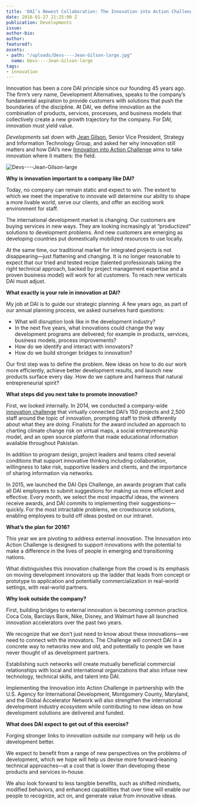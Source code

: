 ```yaml
---
title: 'DAI’s Newest Collaboration: The Innovation into Action Challenge'
date: 2016-01-27 21:25:00 Z
publication: Developments
issue: 
author-bio: 
author: 
featured?: 
assets:
- path: "/uploads/Devs----Jean-Gilson-large.jpg"
  name: Devs----Jean-Gilson-large
tags:
- innovation
---
```


Innovation has been a core DAI principle since our founding 45 years ago. The firm’s very name, Development Alternatives, speaks to the company’s fundamental aspiration to provide customers with solutions that push the boundaries of the discipline. At DAI, we define innovation as the combination of products, services, processes, and business models that collectively create a new growth trajectory for the company. For DAI, innovation must yield value.




*Developments* sat down with [Jean Gilson](http://dai.com/who-we-are/leadership/jean-gilson), Senior Vice President, Strategy and Information Technology Group, and asked her why innovation still matters and how DAI’s new [Innovation into Action Challenge](https://dai.forms.fm/innovation-into-action-challenge) aims to take innovation where it matters: the field.

![Devs----Jean-Gilson-large](/uploads/Devs----Jean-Gilson-large.jpg "Jean Gilson, DAI Senior Vice President, Strategy and Information Technology Group") 

**Why is innovation important to a company like DAI?**

Today, no company can remain static and expect to win. The extent to which we meet the imperative to innovate will determine our ability to shape a more livable world, serve our clients, and offer an exciting work environment for staff. 

The international development market is changing. Our customers are buying services in new ways. They are looking increasingly at “productized” solutions to development problems. And new customers are emerging as developing countries put domestically mobilized resources to use locally. 

At the same time, our traditional market for integrated projects is not disappearing—just flattening and changing. It is no longer reasonable to expect that our tried and tested recipe (talented professionals taking the right technical approach, backed by project management expertise and a proven business model) will work for all customers. To reach new verticals DAI must adjust.

**What exactly is your role in innovation at DAI?**

My job at DAI is to guide our strategic planning. A few years ago, as part of our annual planning process, we asked ourselves hard questions:
* What will disruption look like in the development industry? 
* In the next five years, what innovations could change the way development programs are delivered; for example in products, services, business models, process improvements?
* How do we identify and interact with innovators?
* How do we build stronger bridges to innovation?

Our first step was to define the problem. New ideas on how to do our work more efficiently, achieve better development results, and launch new products surface every day. How do we capture and harness that natural entrepreneurial spirit?

**What steps did you next take to promote innovation?**

First, we looked internally. In 2014, we conducted a company-wide [innovation challenge](http://dai-global-developments.com/developments/innovation/) that virtually connected DAI’s 150 projects and 2,500 staff around the topic of innovation, prompting staff to think differently about what they are doing. Finalists for the award included an approach to charting climate change risk on virtual maps, a social entrepreneurship model, and an open source platform that made educational information available throughout Pakistan.

In addition to program design, project leaders and teams cited several conditions that support innovative thinking including collaboration, willingness to take risk, supportive leaders and clients, and the importance of sharing information via networks.

In 2015, we launched the DAI Ops Challenge, an awards program that calls all DAI employees to submit suggestions for making us more efficient and effective. Every month, we select the most impactful ideas, the winners receive awards, and DAI commits to implementing their suggestions—quickly. For the most intractable problems, we crowdsource solutions, enabling employees to build off ideas posted on our intranet. 
 

**What’s the plan for 2016?**

This year we are pivoting to address external innovation. The Innovation into Action Challenge is designed to support innovations with the potential to make a difference in the lives of people in emerging and transitioning nations.

What distinguishes this innovation challenge from the crowd is its emphasis on moving development innovators up the ladder that leads from concept or prototype to application and potentially commercialization in real-world settings, with real-world partners.

**Why look outside the company?**
 
First, building bridges to external innovation is becoming common practice. Coca Cola, Barclays Bank, Nike, Disney, and Walmart have all launched innovation accelerators over the past two years. 

We recognize that we don’t just need to know about these innovations—we need to connect with the innovators. The Challenge will connect DAI in a concrete way to networks new and old, and potentially to people we have never thought of as development partners.  

Establishing such networks will create mutually beneficial commercial relationships with local and international organizations that also infuse new technology, technical skills, and talent into DAI. 

Implementing the Innovation into Action Challenge in partnership with the U.S. Agency for International Development, Montgomery County, Maryland, and the Global Accelerator Network will also strengthen the international development industry ecosystem while contributing to new ideas on how development solutions are delivered and funded.  

**What does DAI expect to get out of this exercise?**

Forging stronger links to innovation outside our company will help us do development better.

We expect to benefit from a range of  new perspectives on the problems of development, which we hope will help us devise more forward-leaning technical approaches—at a cost that is lower than developing these products and services in-house. 

We also look forward to less tangible benefits, such as shifted mindsets, modified behaviors, and enhanced capabilities that over time will enable our people to recognize, act on, and generate value from innovative ideas.
